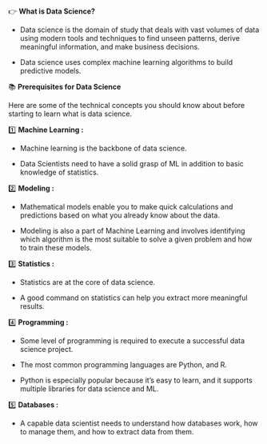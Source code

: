 👉 **What is Data Science?**

- Data science is the domain of study that deals with vast volumes of data using modern tools and techniques to find unseen patterns, derive meaningful information, and make business decisions. 

- Data science uses complex machine learning algorithms to build predictive models.

📚 **Prerequisites for Data Science**

Here are some of the technical concepts you should know about before starting to learn what is data science.

1️⃣ **Machine Learning :** 

- Machine learning is the backbone of data science. 

- Data Scientists need to have a solid grasp of ML in addition to basic knowledge of statistics.

2️⃣ **Modeling :**

- Mathematical models enable you to make quick calculations and predictions based on what you already know about the data. 

- Modeling is also a part of Machine Learning and involves identifying which algorithm is the most suitable to solve a given problem and how to train these models.

3️⃣ **Statistics :** 

- Statistics are at the core of data science. 

- A good command on statistics can help you extract more meaningful results.

4️⃣ **Programming :** 

- Some level of programming is required to execute a successful data science project.

- The most common programming languages are Python, and R. 

- Python is especially popular because it’s easy to learn, and it supports multiple libraries for data science and ML.

5️⃣ **Databases :**

- A capable data scientist needs to understand how databases work, how to manage them, and how to extract data from them.
